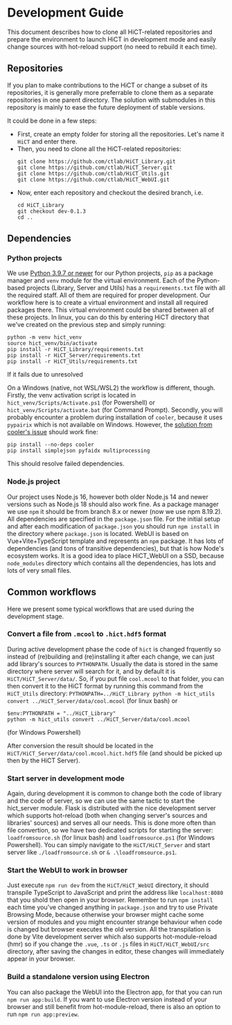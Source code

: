 # Development Guide
This document describes how to clone all HiCT-related repositories and prepare the environment to launch HiCT in development mode and easily change sources with hot-reload support (no need to rebuild it each time).


## Repositories
If you plan to make contributions to the HiCT or change a subset of its repositories, it is generally more preferrable to clone them as a separate repositories in one parent directory. The solution with submodules in this repository is mainly to ease the future deployment of stable versions.

It could be done in a few steps:
* First, create an empty folder for storing all the repositories. Let's name it `HiCT` and enter there.
* Then, you need to clone all the HiCT-related repositories:
  ```
  git clone https://github.com/ctlab/HiCT_Library.git
  git clone https://github.com/ctlab/HiCT_Server.git
  git clone https://github.com/ctlab/HiCT_Utils.git
  git clone https://github.com/ctlab/HiCT_WebUI.git
  ```
* Now, enter each repository and checkout the desired branch, i.e. 
  ```
  cd HiCT_Library
  git checkout dev-0.1.3
  cd ..
  ```
## Dependencies

### Python projects
We use [Python 3.9.7 or newer](https://www.python.org/downloads/) for our Python projects, `pip` as a package manager and `venv` module for the virtual environment.
Each of the Python-based projects (Library, Server and Utils) has a `requirements.txt` file with all the required staff. All of them are required for proper development. Our workflow here is to create a virtual environment and install all required packages there. This virtual environment could be shared between all of these projects. In linux, you can do this by entering HiCT directory that we've created on the previous step and simply running:
```
python -m venv hict_venv
source hict_venv/bin/activate
pip install -r HiCT_Library/requirements.txt
pip install -r HiCT_Server/requirements.txt
pip install -r HiCT_Utils/requirements.txt
```

If it fails due to unresolved

On a Windows (native, not WSL/WSL2) the workflow is different, though. Firstly, the venv activation script is located in `hict_venv/Scripts/Activate.ps1` (for Powershell) or `hict_venv/Scripts/activate.bat` (for Command Prompt). Secondly, you will probably encounter a problem during installation of `cooler`, because it uses `pypairix` which is not available on Windows. However, the [solution from cooler's issue](https://github.com/open2c/cooler/issues/224#issuecomment-700403146) should work fine:
```
pip install --no-deps cooler
pip install simplejson pyfaidx multiprocessing
```
This should resolve failed dependencies.

### Node.js project
Our project uses Node.js 16, however both older Node.js 14 and newer versions such as Node.js 18 should also work fine. As a package manager we use `npm` it should be from branch 8.x or newer (now we use npm 8.19.2).
All dependencies are specified in the `package.json` file. For the initial setup and after each modification of `package.json` you should run `npm install` in the directory where `package.json` is located.
WebUI is based on Vue+Vite+TypeScript template and represents an `npm` package. It has lots of dependencies (and tons of transitive dependencies), but that is how Node's ecosystem works. It is a good idea to place HiCT_WebUI on a SSD, because `node_modules` directory which contains all the dependencies, has lots and lots of very small files.

## Common workflows

Here we present some typical workflows that are used during the development stage.

### Convert a file from `.mcool` to `.hict.hdf5` format
During active development phase the code of `hict` is changed frquently so instead of (re)building and (re)installing it after each change, we can just add library's sources to `PYTHONPATH`. Usually the data is stored in the same directory where server will search for it, and by default it is `HiCT/HiCT_Server/data/`. So, if you put file `cool.mcool` to that folder, you can then convert it to the HiCT format by running this command from the `HiCT_Utils` directory:
`PYTHONPATH=../HiCT_Library python -m hict_utils convert ../HiCT_Server/data/cool.mcool` (for linux bash)
or
```
$env:PYTHONPATH = "../HiCT_Library"
python -m hict_utils convert ../HiCT_Server/data/cool.mcool
```
(for Windows Powershell)

After conversion the result should be located in the `HiCT/HiCT_Server/data/cool.mcool.hict.hdf5` file (and should be picked up then by the HiCT Server).

### Start server in development mode
Again, during development it is common to change both the code of library and the code of server, so we can use the same tactic to start the hict_server module. Flask is distributed with the nice development server which supports hot-reload (both when changing server's sources and libraries' sources) and serves all our needs.
This is done more often than file convertion, so we have two dedicated scripts for starting the server: `loadfromsource.sh` (for linux bash) and `loadfromsource.ps1` (for Windows Powershell). You can simply navigate to the `HiCT/HiCT_Server` and start server like `./loadfromsource.sh` or `& .\loadfromsource.ps1`.

### Start the WebUI to work in browser
Just execute `npm run dev` from the `HiCT/HiCT_WebUI` directory, it should transpile TypeScript to JavaScript and print the address like `localhost:8080` that you shold then open in your browser. Remember to run `npm install` each time you've changed anything in `package.json` and try to use Private Browsing Mode, because otherwise your browser might cache some version of modules and you might encounter strange behaviour when code is changed but browser executes the old version.
All the transpilation is done by Vite development server which also supports hot-module-reload (hmr) so if you change the `.vue`, `.ts` or `.js` files in `HiCT/HiCT_WebUI/src` directory, after saving the changes in editor, these changes will immediately appear in your browser. 

### Build a standalone version using Electron
You can also package the WebUI into the Electron app, for that you can run `npm run app:build`.
If you want to use Electron version instead of your browser and still benefit from hot-module-reload, there is also an option to run `npm run app:preview`.



